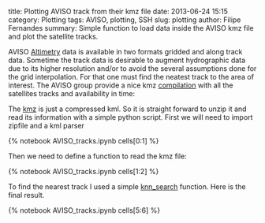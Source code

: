 title: Plotting AVISO track from their kmz file
date:  2013-06-24 15:15
category: Plotting
tags: AVISO, plotting, SSH
slug: plotting
author: Filipe Fernandes
summary: Simple function to load data inside the AVISO kmz file and plot the satellite tracks.


AVISO [Altimetry](http://www.aviso.oceanobs.com/en/altimetry.html) data is
available in two formats gridded and along track data.  Sometime the track data
is desirable to augment hydrographic data due to its higher resolution and/or
to avoid the several assumptions done for the grid interpolation.  For that one
must find the neatest track to the area of interest.  The AVISO group provide a
nice kmz [compilation](http://www.aviso.oceanobs.com/en/data/tools/pass-locator.html) with all the satellites tracks and availability in time:


The [kmz](http://en.wikipedia.org/wiki/Keyhole_Markup_Language) is just a
compressed kml.  So it is straight forward to unzip it and read its information
with a simple python script.  First we will need to import zipfile and a kml
parser

{% notebook AVISO_tracks.ipynb cells[0:1] %}


Then we need to define a function to read the kmz file:

{% notebook AVISO_tracks.ipynb cells[1:2] %}

To find the nearest track I used a simple [knn_search](http://glowingpython.blogspot.com.br/2012/04/k-nearest-neighbor-search.html)
function. Here is the final result.

{% notebook AVISO_tracks.ipynb cells[5:6] %}

